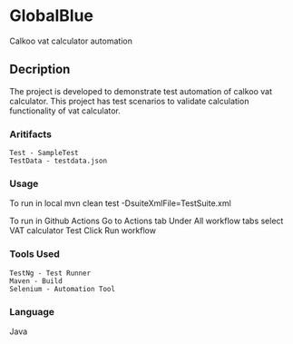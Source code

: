 # GlobalBlue
Calkoo vat calculator automation

## Decription
The project is developed to demonstrate test automation of calkoo vat calculator. This project has test scenarios to validate calculation functionality of vat calculator.

### Aritifacts
```
Test - SampleTest
TestData - testdata.json
```

### Usage
To run in local
  mvn clean test -DsuiteXmlFile=TestSuite.xml

To run in Github Actions
  Go to Actions tab
  Under All workflow tabs select VAT calculator Test
  Click Run workflow

### Tools Used
```
TestNg - Test Runner
Maven - Build
Selenium - Automation Tool
```
### Language
Java
